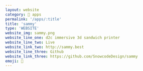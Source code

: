 ```yaml
---
layout: website
category: 🏬 apps
permalink: '/apps/:title'
title: 'sammy'
type: 'WEBSITE'
website_img: sammy.png
website_line_one: d2c immersive 3d sandwich printer
website_line_two: Live
website_link_two: http://sammy.best
website_line_three: Github
website_link_three: https://github.com/SnowcodeDesign/sammy
emoji: 🥪 
---
```

